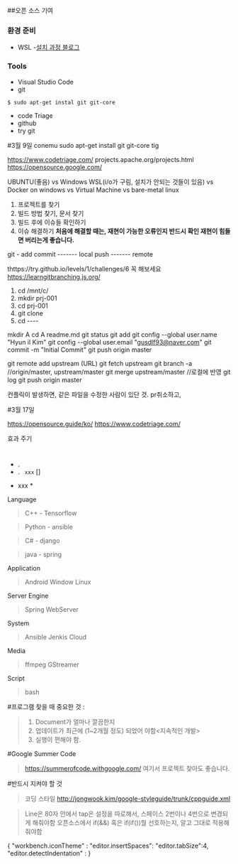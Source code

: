 ##오픈 소스 기여
### 환경 준비
- WSL
  -[설치 과정 블로그](https://joojy.net/p/20171224581)

### Tools
- Visual Studio Code
- git
```bash
$ sudo apt-get instal git git-core
```
- code Triage
- github
- try git

#3월 9일
conemu
sudo apt-get install git git-core tig

https://www.codetriage.com/
projects.apache.org/projects.html
https://opensource.google.com/

UBUNTU(좋음) vs Windows WSL(i/o가 구림, 설치가 안되는 것들이 있음) vs Docker on windows vs Virtual Machine vs bare-metal linux

1. 프로젝트를 찾기
2. 빌드 방법 찾기, 문서 찾기
3. 빌드 후에 이슈들 확인하기
4. 이슈 해결하기
**처음에 해결할 때는, 재현이 가능한 오류인지 반드시 확인
재현이 힘들면 버리는게 좋습니다.**

git -
add
commit
------- local
push
------- remote

thttps://try.github.io/levels/1/challenges/6 꼭 해보세요
https://learngitbranching.js.org/

1. cd /mnt/c/
2. mkdir prj-001
3. cd prj-001
4. git clone 
5. cd ----


mkdir A
cd A
readme.md
git status
git add 
git config --global user.name "Hyun il Kim"
git config --global user.email "gusdlf93@naver.com"
git commit -m "Initial Commit"
git push origin master

git remote add upstream (URL)
git fetch upstream
git branch -a
//origin/master, upstream/master
git merge upstream/master  //로컬에 반영
git log
git push origin master

컨플릭이 발생하면, 같은 파일을 수정한 사람이 있단 것.
pr취소하고, 

#3월 17일

https://opensource.guide/ko/
https://www.codetriage.com/

효과 주기
#
##
-    .
-    .
```  xxx ```
[]
* xxx *
>
>>
>>>


Language
>C++  - Tensorflow

>Python - ansible

>C# - django

>java - spring


Application
>Android
>Window
>Linux

Server
Engine
>Spring
>WebServer 

System
 >Ansible
 >Jenkis
 >Cloud 

Media
 >ffmpeg
 >GStreamer

Script
> bash

#프로그램 찾을 때 중요한 것 :
>1. Document가 얼마나 깔끔한지
>2. 업데이트가 최근에 (1~2개월 정도) 되었어 야함<지속적인 개발>
>3. 실행이 편해야 함.

#Google Summer Code
>https://summerofcode.withgoogle.com/
여기서 프로젝트 찾아도 좋습니다.

#반드시 지켜야 할 것
>코딩 스타일 
>http://jongwook.kim/google-styleguide/trunk/cppguide.xml

> Line은 80자 안에서
> tap은 설정을 따로해서, 스페이스 2번이나 4번으로 변경되게 해줘야함
> 오픈소스에서 if(&&) 혹은 if(if())뭘 선호하는지, 알고 그대로 적용해줘야함

{
  "workbench.iconTheme" :
  "editor.insertSpaces":
  "editor.tabSize":4,
  "editor.detectIndentation" : 
}



